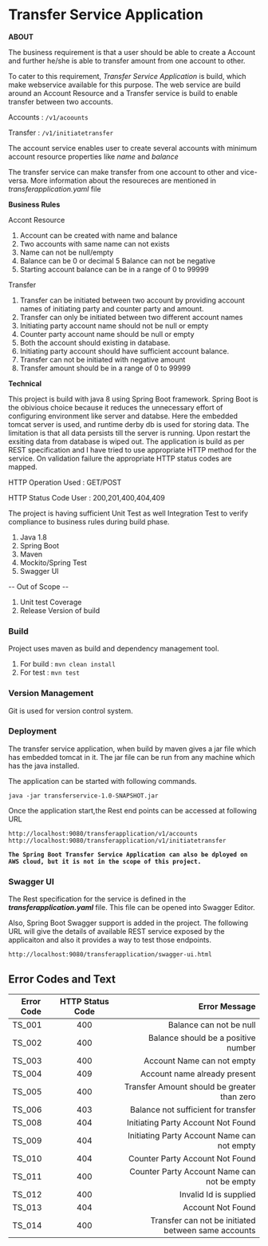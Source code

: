 # Transfer Service Application

**ABOUT**

The business requirement is that a user should be able to create a Account and further he/she is able to transfer amount from one account
to other. 

To cater to this requirement, *Transfer Service Application* is build, which make webservice available for this purpose.
The web service are build around an Account Resource and a Transfer service is build to enable transfer between two accounts.

Accounts : `/v1/acoounts`

Transfer : `/v1/initiatetransfer`

The account service enables user to create several accounts with minimum account resource properties like _name_ and _balance_

The transfer service can make transfer from one account to other and vice-versa.
More information about the resoureces are mentioned in _transferapplication.yaml_ file

**Business Rules**

Accont Resource
1. Account can be created with name and balance
2. Two accounts with same name can not exists
3. Name can not be null/empty
4. Balance can be 0 or decimal
5  Balance can not be negative
6. Starting account balance can be in a range of 0  to 99999

Transfer
1. Transfer can be initiated between two account by providing account names of initiating party and counter party and amount.
2. Transfer can only be initiated between two different account names
3. Initiating party account name should not be null or empty
4. Counter party account name should be null or empty
5. Both the account should existing in database.
6. Initiating party account should have sufficient account balance.
7. Transfer can not be initiated with negative amount 
8. Transfer amount should be in a range of 0 to 99999


**Technical**

This project is build with java 8 using Spring Boot framework. Spring Boot is the obivious choice
because it reduces the unnecessary effort of configuring environment like server and databse.
Here the embedded tomcat server is used, and runtime derby db is used for storing data.
The limitation is that all data persists till the server is running. Upon restart the exsiting data from 
database is wiped out.
The application is build as per REST specification and I have tried to use appropriate HTTP method for the service.
On validation failure the appropriate HTTP status codes are mapped.

HTTP Operation Used : GET/POST

HTTP Status Code User : 200,201,400,404,409

The project is having sufficient Unit Test as well Integration Test to verify compliance 
to business rules during build phase.



1. Java 1.8
2. Spring Boot
3. Maven
4. Mockito/Spring Test
5. Swagger UI

-- Out of Scope --

1. Unit test Coverage
2. Release Version of build

### Build

Project uses maven as build and dependency management tool.

1) For build : `mvn clean install`
2) For test : `mvn test`


### Version Management
Git is used for version control system.

### Deployment
The transfer service application, when build by maven gives a jar file which has embedded tomcat in it.
The jar file can be run from any machine which has the java installed.

The application can be started with following commands.

`java -jar transferservice-1.0-SNAPSHOT.jar`

Once the application start,the Rest end points can be accessed at following URL 

`http://localhost:9080/transferapplication/v1/accounts`
`http://localhost:9080/transferapplication/v1/initiatetransfer` 



**`The Spring Boot Transfer Service Application can also be dployed on AWS cloud, but it is not in the scope of this project.`**


### Swagger UI


The Rest specification for the service is defined in the **_transferapplication.yaml_** file. This file can be opened into Swagger Editor.

Also, Spring Boot Swagger support is added in the project. The following URL
will give the details of available REST service exposed by the applicaiton and also it provides a 
way to test those endpoints.

`http://localhost:9080/transferapplication/swagger-ui.html` 

## Error Codes and Text 

|Error Code | HTTP Status Code | Error Message  |
| --------  |:-------------:| -----:|
|TS_001 |400|   Balance can not be null
|TS_002	|400|   Balance should be a positive number
|TS_003	|400|   Account Name can not empty
|TS_004 |409|	Account name already present
|TS_005	|400|	Transfer Amount should be greater than zero
|TS_006	|403|	Balance not sufficient for transfer
|TS_008	|404|	Initiating Party Account Not Found
|TS_009	|404|	Initiating Party Account Name can not empty
|TS_010	|404|	Counter Party Account Not Found
|TS_011	|400|	Counter Party Account Name can not be empty
|TS_012	|400|	Invalid Id is supplied
|TS_013	|404|	Account Not Found
|TS_014	|400|	Transfer can not be initiated between same accounts


 
